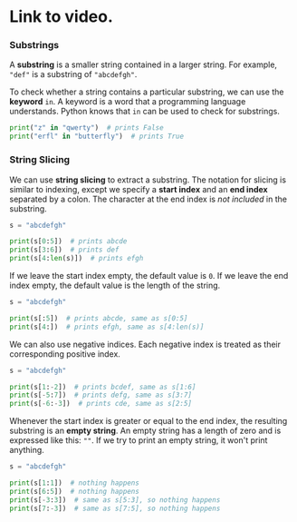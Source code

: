 # Link to video.
### Substrings

A **substring** is a smaller string contained in a larger string. For example, `"def"` is a substring of `"abcdefgh"`.

To check whether a string contains a particular substring, we can use the **keyword** `in`. A keyword is a word that a programming language understands. Python knows that `in` can be used to check for substrings.

```python
print("z" in "qwerty")  # prints False
print("erfl" in "butterfly")  # prints True
```

### String Slicing

We can use **string slicing** to extract a substring. The notation for slicing is similar to indexing, except we specify a **start index** and an **end index** separated by a colon. The character at the end index is *not included* in the substring.

```python
s = "abcdefgh"

print(s[0:5])  # prints abcde
print(s[3:6])  # prints def
print(s[4:len(s)])  # prints efgh
```

If we leave the start index empty, the default value is `0`. If we leave the end index empty, the default value is the length of the string.

```python
s = "abcdefgh"

print(s[:5])  # prints abcde, same as s[0:5]
print(s[4:])  # prints efgh, same as s[4:len(s)]
```

We can also use negative indices. Each negative index is treated as their corresponding positive index.

```python
s = "abcdefgh"

print(s[1:-2])  # prints bcdef, same as s[1:6]
print(s[-5:7])  # prints defg, same as s[3:7]
print(s[-6:-3])  # prints cde, same as s[2:5]
```

Whenever the start index is greater or equal to the end index, the resulting substring is an **empty string**. An empty string has a length of zero and is expressed like this: `""`. If we try to print an empty string, it won't print anything.

```python
s = "abcdefgh"

print(s[1:1])  # nothing happens
print(s[6:5])  # nothing happens
print(s[-3:3])  # same as s[5:3], so nothing happens
print(s[7:-3])  # same as s[7:5], so nothing happens
```
